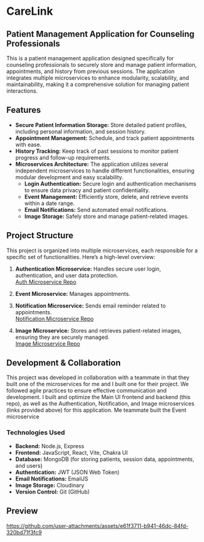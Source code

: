 # CareLink
## Patient Management Application for Counseling Professionals
This is a patient management application designed specifically for counseling professionals to securely store and manage patient information, appointments, and history from previous sessions. The application integrates multiple microservices to enhance modularity, scalability, and maintainability, making it a comprehensive solution for managing patient interactions.

## Features
- **Secure Patient Information Storage:** Store detailed patient profiles, including personal information, and session history.
- **Appointment Management:** Schedule, and track patient appointments with ease.
- **History Tracking:** Keep track of past sessions to monitor patient progress and follow-up requirements.
- **Microservices Architecture:** The application utilizes several independent microservices to handle different functionalities, ensuring modular development and easy scalability.
    * **Login Authentication:** Secure login and authentication mechanisms to ensure data privacy and patient confidentiality.  
    * **Event Management:** Efficiently store, delete, and retrieve events within a date range. 
    * **Email Notifications:** Send automated email notifications.  
    * **Image Storage:** Safely store and manage patient-related images.  

## Project Structure
This project is organized into multiple microservices, each responsible for a specific set of functionalities. Here’s a high-level overview:

1. **Authentication Microservice:** Handles secure user login, authentication, and user data protection.  
[Auth Microservice Repo](https://github.com/SandKat214/Auth_Microservice)

3. **Event Microservice:** Manages appointments.
   
5. **Notification Microservice:** Sends email reminder related to appointments.  
[Notification Microservice Repo](https://github.com/SandKat214/Notification_Microservice)

7. **Image Microservice:** Stores and retrieves patient-related images, ensuring they are securely managed.  
[Image Microservice Repo](https://github.com/SandKat214/Image_Microservice)

## Development & Collaboration
This project was developed in collaboration with a teammate in that they built one of the microservices for me and I built one for their project. We followed agile practices to ensure effective communication and development. I built and optimize the Main UI frontend and backend (this repo), as well as the Authentication, Notification, and Image microservices (links provided above) for this application. Me teammate built the Event microservice

### Technologies Used
- **Backend:** Node.js, Express
- **Frontend:** JavaScript, React, Vite, Chakra UI
- **Database:** MongoDB (for storing patients, session data, appointments, and users)
- **Authentication:** JWT (JSON Web Token)
- **Email Notifications:** EmailJS
- **Image Storage:** Cloudinary
- **Version Control:** Git (GitHub)


## Preview
https://github.com/user-attachments/assets/e61f3711-b941-46dc-84fd-320bd71f3fc9


